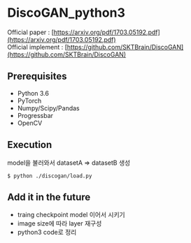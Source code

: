 # DiscoGAN_python3

Official paper : [https://arxiv.org/pdf/1703.05192.pdf](https://arxiv.org/pdf/1703.05192.pdf) <br>
Official implement : [https://github.com/SKTBrain/DiscoGAN](https://github.com/SKTBrain/DiscoGAN)

## Prerequisites
- Python 3.6
- PyTorch
- Numpy/Scipy/Pandas
- Progressbar
- OpenCV

## Execution

model을 불러와서 datasetA => datasetB 생성

    $ python ./discogan/load.py
    
## Add it in the future
- traing checkpoint model 이어서 시키기
- image size에 따라 layer 재구성
- python3 code로 정리
